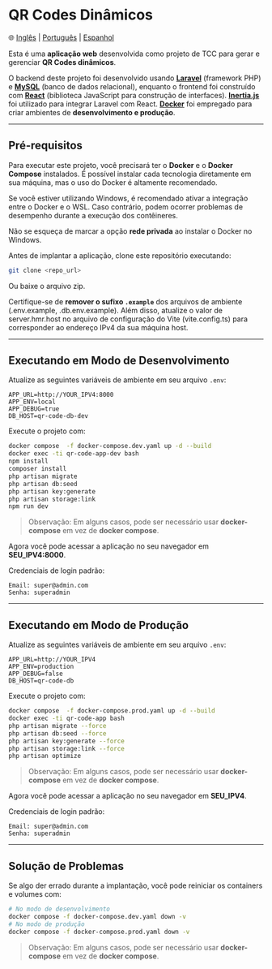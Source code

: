 # QR Codes Dinâmicos

🌐 [Inglês](README.md) | [Português](README.pt.md) | [Espanhol](README.es.md)

Esta é uma **aplicação web** desenvolvida como projeto de TCC para gerar e gerenciar **QR Codes dinâmicos**.

O backend deste projeto foi desenvolvido usando **[Laravel](https://laravel.com/)** (framework PHP) e **[MySQL](https://www.mysql.com/)** (banco de dados relacional), enquanto o frontend foi construído com **[React](https://reactjs.org/)** (biblioteca JavaScript para construção de interfaces). **[Inertia.js](https://inertiajs.com/)** foi utilizado para integrar Laravel com React. **[Docker](https://www.docker.com/)** foi empregado para criar ambientes de **desenvolvimento e produção**.

---

## Pré-requisitos

Para executar este projeto, você precisará ter o **Docker** e o **Docker Compose** instalados. É possível instalar cada tecnologia diretamente em sua máquina, mas o uso do Docker é altamente recomendado.

Se você estiver utilizando Windows, é recomendado ativar a integração entre o Docker e o WSL. Caso contrário, podem ocorrer problemas de desempenho durante a execução dos contêineres.

Não se esqueça de marcar a opção **rede privada** ao instalar o Docker no Windows.

Antes de implantar a aplicação, clone este repositório executando:

```bash
git clone <repo_url>
```

Ou baixe o arquivo zip.

Certifique-se de **remover o sufixo `.example`** dos arquivos de ambiente (.env.example, .db.env.example). Além disso, atualize o valor de server.hmr.host no arquivo de configuração do Vite (vite.config.ts) para corresponder ao endereço IPv4 da sua máquina host.

---

## Executando em Modo de Desenvolvimento

Atualize as seguintes variáveis de ambiente em seu arquivo `.env`:

```env
APP_URL=http://YOUR_IPV4:8000
APP_ENV=local
APP_DEBUG=true
DB_HOST=qr-code-db-dev
```

Execute o projeto com:

```bash
docker compose  -f docker-compose.dev.yaml up -d --build
docker exec -ti qr-code-app-dev bash
npm install
composer install
php artisan migrate
php artisan db:seed
php artisan key:generate
php artisan storage:link
npm run dev
```

> Observação: Em alguns casos, pode ser necessário usar **docker-compose** em vez de **docker compose**.

Agora você pode acessar a aplicação no seu navegador em **SEU\_IPV4:8000**.

Credenciais de login padrão:

    Email: super@admin.com
    Senha: superadmin

---

## Executando em Modo de Produção

Atualize as seguintes variáveis de ambiente em seu arquivo `.env`:

```env
APP_URL=http://YOUR_IPV4
APP_ENV=production
APP_DEBUG=false
DB_HOST=qr-code-db
```

Execute o projeto com:

```bash
docker compose  -f docker-compose.prod.yaml up -d --build
docker exec -ti qr-code-app bash
php artisan migrate --force
php artisan db:seed --force
php artisan key:generate --force
php artisan storage:link --force
php artisan optimize
```

> Observação: Em alguns casos, pode ser necessário usar **docker-compose** em vez de **docker compose**.

Agora você pode acessar a aplicação no seu navegador em **SEU\_IPV4**.

Credenciais de login padrão:

    Email: super@admin.com
    Senha: superadmin

---

## Solução de Problemas

Se algo der errado durante a implantação, você pode reiniciar os containers e volumes com:

```bash
# No modo de desenvolvimento
docker compose -f docker-compose.dev.yaml down -v
# No modo de produção
docker compose -f docker-compose.prod.yaml down -v
```

> Observação: Em alguns casos, pode ser necessário usar **docker-compose** em vez de **docker compose**.
